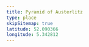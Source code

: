 ```yaml
---
title: Pyramid of Austerlitz
type: place
skipSitemap: true
latitude: 52.090366
longitude: 5.342812
---
```

